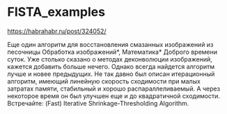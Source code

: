 # FISTA_examples
https://habrahabr.ru/post/324052/

Еще один алгоритм для восстановления смазанных изображений из песочницы
Обработка изображений*, Математика*
Доброго времени суток. Уже столько сказано о методах деконволюции изображений, кажется добавить больше нечего. 
Однако всегда найдется алгоритм лучше и новее предыдущих. 
Не так давно был описан итерационный алгоритм, имеющий линейную скорость сходимости при малых затратах памяти, 
стабильный и хорошо распараллеливаемый. 
А через некоторое время он был улучшен еще и до квадратичной сходимости.
Встречайте: (Fast) Iterative Shrinkage-Thresholding Algorithm.
